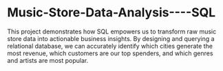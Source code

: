 # Music-Store-Data-Analysis----SQL
This project demonstrates how SQL empowers us to transform raw music store data into actionable business insights. By designing and querying a relational database, we can accurately identify which cities generate the most revenue, which customers are our top spenders, and which genres and artists are most popular. 
